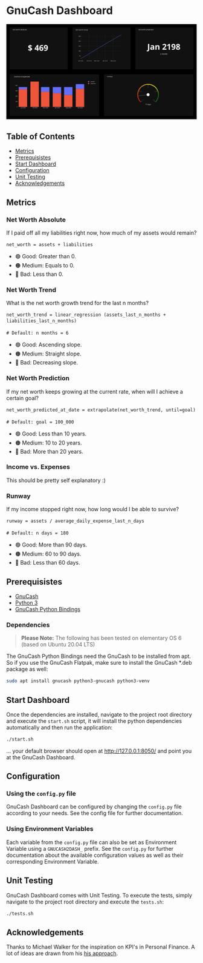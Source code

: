 # GnuCash Dashboard

![Screenshot of the GnuCash Dashboard](Screenshot.png)

## Table of Contents

- [Metrics](#metrics)
- [Prerequisistes](#prerequisistes)
- [Start Dashboard](#start-Dashboard)
- [Configuration](#configuration)
- [Unit Testing](#unit-testing)
- [Acknowledgements](#acknowledgements)

## Metrics

### Net Worth Absolute

If I paid off all my liabilities right now, how much of my assets would remain?

```
net_worth = assets + liabilities
```

- 🟢 Good: Greater than 0.
- 🟠 Medium: Equals to 0.
- 🔴 Bad: Less than 0.

### Net Worth Trend

What is the net worth growth trend for the last n months?

```
net_worth_trend = linear_regression (assets_last_n_months + liabilities_last_n_months)

# Default: n months = 6
```

- 🟢 Good: Ascending slope.
- 🟠 Medium: Straight slope.
- 🔴 Bad: Decreasing slope.

### Net Worth Prediction

If my net worth keeps growing at the current rate, when will I achieve a certain goal?

```
net_worth_predicted_at_date = extrapolate(net_worth_trend, until=goal)

# Default: goal = 100_000
```

- 🟢 Good: Less than 10 years.
- 🟠 Medium: 10 to 20 years.
- 🔴 Bad: More than 20 years.

### Income vs. Expenses

This should be pretty self explanatory :)

### Runway

If my income stopped right now, how long would I be able to survive?

```
runway = assets / average_daily_expense_last_n_days

# Default: n days = 180
```

- 🟢 Good: More than 90 days.
- 🟠 Medium: 60 to 90 days.
- 🔴 Bad: Less than 60 days.

## Prerequisistes

- [GnuCash](https://gnucash.org/)
- [Python 3](https://www.python.org/)
- [GnuCash Python Bindings](https://wiki.gnucash.org/wiki/Python_Bindings)

### Dependencies

> **Please Note:** The following has been tested on elementary OS 6 (based on Ubuntu 20.04 LTS)

The GnuCash Python Bindings need the GnuCash to be installed from apt. So if you use the GnuCash Flatpak,
make sure to install the GnuCash *.deb package as well:

```bash
sudo apt install gnucash python3-gnucash python3-venv
```

## Start Dashboard

Once the dependencies are installed, navigate to the project root directory and execute the `start.sh` script,
it will install the python dependencies automatically and then run the application:

```bash
./start.sh
```

... your default browser should open at http://127.0.0.1:8050/ and point you at the GnuCash Dashboard.

## Configuration

### Using the `config.py` file

GnuCash Dashboard can be configured by changing the `config.py` file according to your needs. See the config file for further documentation.

### Using Environment Variables

Each variable from the `config.py` file can also be set as Environment Variable using a `GNUCASH2DASH_` prefix. See the `config.py` for
further documentation about the available configuration values as well as their corresponding Environment Variable.

## Unit Testing

GnuCash Dashboard comes with Unit Testing. To execute the tests, simply navigate to the project root directory and execute the `tests.sh`:

```bash
./tests.sh
```

## Acknowledgements

Thanks to Michael Walker for the inspiration on KPI's in Personal Finance. A lot of ideas are drawn from his [his approach](https://memo.barrucadu.co.uk/personal-finance.html).